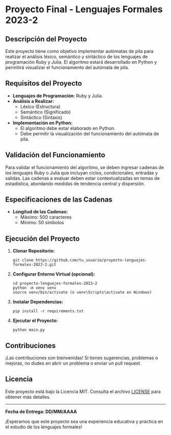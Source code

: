 # Proyecto Final - Lenguajes Formales 2023-2

## Descripción del Proyecto

Este proyecto tiene como objetivo implementar autómatas de pila para realizar el análisis léxico, semántico y sintáctico de los lenguajes de programación Ruby y Julia. El algoritmo estará desarrollado en Python y permitirá visualizar el funcionamiento del autómata de pila.

## Requisitos del Proyecto

- **Lenguajes de Programación:** Ruby y Julia.
- **Análisis a Realizar:**
  - Léxico (Estructura)
  - Semántico (Significado)
  - Sintáctico (Sintaxis)
- **Implementación en Python:**
  - El algoritmo debe estar elaborado en Python.
  - Debe permitir la visualización del funcionamiento del autómata de pila.

## Validación del Funcionamiento

Para validar el funcionamiento del algoritmo, se deben ingresar cadenas de los lenguajes Ruby o Julia que incluyan ciclos, condicionales, entradas y salidas. Las cadenas a evaluar deben estar contextualizadas en temas de estadística, abordando medidas de tendencia central y dispersión.

## Especificaciones de las Cadenas

- **Longitud de las Cadenas:**
  - Máximo: 500 caracteres
  - Mínimo: 50 símbolos

## Ejecución del Proyecto

1. **Clonar Repositorio:**
   ```
   git clone https://github.com/tu_usuario/proyecto-lenguajes-formales-2023-2.git
   ```

2. **Configurar Entorno Virtual (opcional):**
   ```
   cd proyecto-lenguajes-formales-2023-2
   python -m venv venv
   source venv/bin/activate (o venv\Scripts\activate en Windows)
   ```

3. **Instalar Dependencias:**
   ```
   pip install -r requirements.txt
   ```

4. **Ejecutar el Proyecto:**
   ```
   python main.py
   ```

## Contribuciones

¡Las contribuciones son bienvenidas! Si tienes sugerencias, problemas o mejoras, no dudes en abrir un problema o enviar un pull request.

## Licencia

Este proyecto está bajo la Licencia MIT. Consulta el archivo [LICENSE](LICENSE) para obtener más detalles.

---

**Fecha de Entrega: DD/MM/AAAA**

¡Esperamos que este proyecto sea una experiencia educativa y práctica en el estudio de los lenguajes formales!